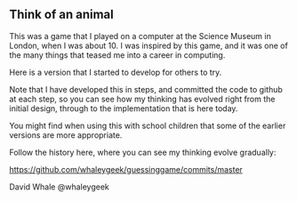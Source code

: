 Think of an animal
----

This was a game that I played on a computer at the Science Museum in London, 
when I was about 10. I was inspired by this game, and it was one of the many 
things that teased me into a career in computing.

Here is a version that I started to develop for others to try.

Note that I have developed this in steps, and committed the code to github
at each step, so you can see how my thinking has evolved right from the
initial design, through to the implementation that is here today.

You might find when using this with school children that some of the earlier
versions are more appropriate.

Follow the history here, where you can see my thinking evolve gradually:

https://github.com/whaleygeek/guessinggame/commits/master

David Whale
@whaleygeek
